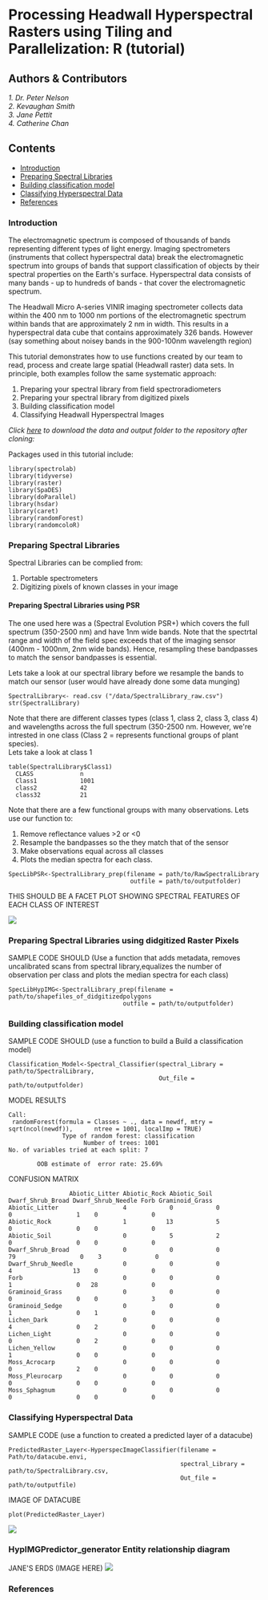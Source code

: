 # Processing Headwall Hyperspectral Rasters using Tiling and Parallelization:  R (tutorial)

## Authors & Contributors 
*1. Dr. Peter Nelson*      
*2. Kevaughan Smith*  
*3. Jane Pettit*  
*4. Catherine Chan*  

## Contents

- [Introduction](#Introduction)
- [Preparing Spectral Libraries](#Preparing-Spectral-Libraries)
- [Building classification model](#Building-classification-model)
- [Classifying Hyperspectral Data](#Classifying-Hyperspectral-Data)
- [References](#References)
    
### Introduction
The electromagnetic spectrum is composed of thousands of bands representing different types of light energy. Imaging spectrometers (instruments that collect hyperspectral data) break the electromagnetic spectrum into groups of bands that support classification of objects by their spectral properties on the Earth's surface. Hyperspectral data consists of many bands - up to hundreds of bands - that cover the electromagnetic spectrum.  

The Headwall Micro A-series VINIR imaging spectrometer collects data within the 400 nm to 1000 nm portions of the electromagnetic spectrum within bands that are approximately 2 nm in width. This results in a hyperspectral data cube that contains approximately 326 bands. However (say something about noisey bands in the 900-100nm wavelength region)

This tutorial demonstrates how to use functions created by our team to read, process and create large spatial (Headwall raster) data sets. In principle, both examples follow the same systematic approach:
1. Preparing your spectral library from field spectroradiometers
2. Preparing your spectral library from digitized pixels
2. Building classification model 
3. Classifying Headwall Hyperspectral Images 

*Click [here](https://drive.google.com/drive/u/2/folders/1HIgyxhXO0kYDXYohvymxGupc2yR0k1-4) to download the data and output folder to the repository after cloning:*

Packages used in this tutorial include:
```
library(spectrolab)
library(tidyverse)
library(raster)
library(SpaDES)
library(doParallel)
library(hsdar)
library(caret)
library(randomForest)
library(randomcoloR)
```

### Preparing Spectral Libraries

Spectral Libraries can be complied from:
1. Portable spectrometers
2. Digitizing pixels of known classes in your image

#### Preparing Spectral Libraries using PSR
The one used here was a (Spectral Evolution PSR+) which covers the full spectrum (350-2500 nm) and have 1nm wide bands. Note that the spectrtal range and width of the field spec exceeds that of the imaging sensor (400nm - 1000nm, 2nm wide bands). Hence, resampling these bandpasses to match the sensor bandpasses is essential.   

Lets take a look at our spectral library before we resample the bands to match our sensor (user would have already done some data munging) 
```
SpectralLibrary<- read.csv ("/data/SpectralLibrary_raw.csv")
str(SpectralLibrary)
```
Note that there are different classes types (class 1, class 2, class 3, class 4) and wavelengths across the full spectrum (350-2500 nm. However, we're intrested in one class (Class 2 = represents functional groups of plant species).  
Lets take a look at class 1
```
table(SpectralLibrary$Class1)
  CLASS             n
  Class1            1001
  class2            42
  class32           21
```
Note that there are a few functional groups with many observations. Lets use our function to:  
1. Remove reflectance values >2 or <0 
2. Resample the bandpasses so the they match that of the sensor
3. Make observations equal across all classes
4. Plots the median spectra for each class. 
``` 
SpecLibPSR<-SpectralLibrary_prep(filename = path/to/RawSpectralLibrary
                                  outfile = path/to/outputfolder)
  ```
  
THIS SHOULD BE A FACET PLOT SHOWING SPECTRAL FEATURES OF EACH CLASS OF INTEREST

![](/Cladonia.jpg)

### Preparing Spectral Libraries using didgitized Raster Pixels
SAMPLE CODE SHOULD  (Use a function that adds metadata, removes uncalibrated scans from spectral library,equalizes the number of observation per class and plots the median spectra for each class)
``` 
SpecLibHypIMG<-SpectralLibrary_prep(filename = path/to/shapefiles_of_didgitizedpolygons
                                outfile = path/to/outputfolder)
  ```

### Building classification model
SAMPLE CODE SHOULD (use a function to build a Build a classification model)
``` 
Classification_Model<-Spectral_Classifier(spectral_Library = path/to/SpectralLibrary,
                                          Out_file = path/to/outputfolder)
  ```
MODEL RESULTS
```
Call:
 randomForest(formula = Classes ~ ., data = newdf, mtry = sqrt(ncol(newdf)),      ntree = 1001, localImp = TRUE) 
               Type of random forest: classification
                     Number of trees: 1001
No. of variables tried at each split: 7

        OOB estimate of  error rate: 25.69%
```  
CONFUSION MATRIX 
```
                 Abiotic_Litter Abiotic_Rock Abiotic_Soil Dwarf_Shrub_Broad Dwarf_Shrub_Needle Forb Graminoid_Grass
Abiotic_Litter                  4            0            0                 0                  1    0               0
Abiotic_Rock                    1           13            5                 0                  0    0               0
Abiotic_Soil                    0            5            2                 0                  0    0               0
Dwarf_Shrub_Broad               0            0            0                79                  0    3               0
Dwarf_Shrub_Needle              0            0            0                 4                 13    0               0
Forb                            0            0            0                 1                  0   28               0
Graminoid_Grass                 0            0            0                 0                  0    0               3
Graminoid_Sedge                 0            0            0                 1                  0    1               0
Lichen_Dark                     0            0            0                 4                  0    2               0
Lichen_Light                    0            0            0                 0                  0    2               0
Lichen_Yellow                   0            0            0                 1                  0    0               0
Moss_Acrocarp                   0            0            0                 0                  2    0               0
Moss_Pleurocarp                 0            0            0                 0                  0    0               0
Moss_Sphagnum                   0            0            0                 0                  0    0               0
```

### Classifying Hyperspectral Data
SAMPLE CODE (use a function to created a predicted layer of a datacube)
```
PredictedRaster_Layer<-HyperspecImageClassifier(filename = Path/to/datacube.envi,
                                                spectral_Library = path/to/SpectralLibrary.csv,
                                                Out_file = path/to/outputfile)
  ```

IMAGE OF DATACUBE 
```
plot(PredictedRaster_Layer)
```
![](/FullDatacube_Rplot.jpeg)

### HypIMGPredictor_generator Entity relationship diagram
JANE'S ERDS (IMAGE HERE)
![](HypIMGPredictor_generator_v.2.jpeg)

### References














